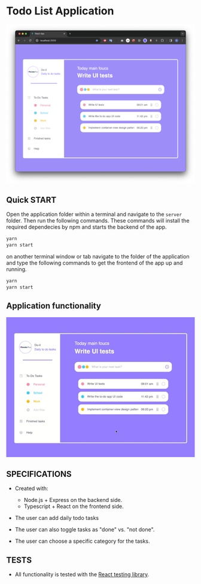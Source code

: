 # Todo List Application

<img src="client/src/images/app.png" alt="dashboard page" class="inline"/>

## Quick START

Open the application folder within a terminal and navigate to the `server` folder. Then run the following commands. These commands will install the required dependecies by npm and starts the backend of the app. 
```bash
yarn
yarn start
```

on another terminal window or tab navigate to the folder of the application and type the following commands to get the frontend of the app up and running. 
```bash
yarn
yarn start
```

## Application functionality

<img src="client/src/images/app.gif" alt="app functionality" class="inline"/>


## SPECIFICATIONS

- Created with: 
  - Node.js + Express on the backend side. 
  - Typescript + React on the frontend side. 

- The user can add daily todo tasks 
- The user can also toggle tasks as "done" vs. "not done".
- The user can choose a specific category for the tasks.

## TESTS

- All functionality is tested with the [React testing library](https://testing-library.com/).
